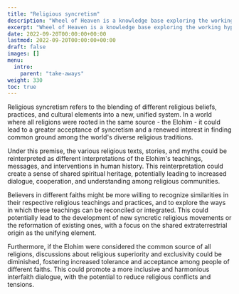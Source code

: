 ```yaml
---
title: "Religious syncretism"
description: "Wheel of Heaven is a knowledge base exploring the working hypothesis that life on Earth was intelligently designed by an extraterrestrial civilization, the so-called Elohim."
excerpt: "Wheel of Heaven is a knowledge base exploring the working hypothesis that life on Earth was intelligently designed by an extraterrestrial civilization, the so-called Elohim."
date: 2022-09-20T00:00:00+00:00
lastmod: 2022-09-20T00:00:00+00:00
draft: false
images: []
menu:
  intro:
    parent: "take-aways"
weight: 330
toc: true
---
```


Religious syncretism refers to the blending of different religious beliefs, practices, and cultural elements into a new, unified system. In a world where all religions were rooted in the same source - the Elohim - it could lead to a greater acceptance of syncretism and a renewed interest in finding common ground among the world's diverse religious traditions.

Under this premise, the various religious texts, stories, and myths could be reinterpreted as different interpretations of the Elohim's teachings, messages, and interventions in human history. This reinterpretation could create a sense of shared spiritual heritage, potentially leading to increased dialogue, cooperation, and understanding among religious communities.

Believers in different faiths might be more willing to recognize similarities in their respective religious teachings and practices, and to explore the ways in which these teachings can be reconciled or integrated. This could potentially lead to the development of new syncretic religious movements or the reformation of existing ones, with a focus on the shared extraterrestrial origin as the unifying element.

Furthermore, if the Elohim were considered the common source of all religions, discussions about religious superiority and exclusivity could be diminished, fostering increased tolerance and acceptance among people of different faiths. This could promote a more inclusive and harmonious interfaith dialogue, with the potential to reduce religious conflicts and tensions.
